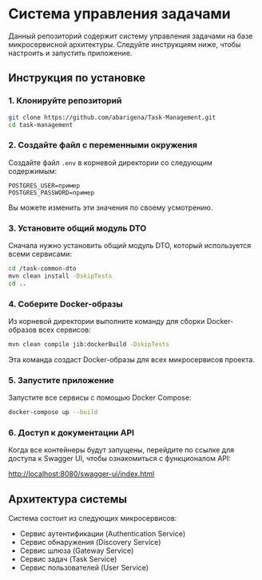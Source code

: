 # Система управления задачами

Данный репозиторий содержит систему управления задачами на базе микросервисной архитектуры. Следуйте инструкциям ниже, чтобы настроить и запустить приложение.

## Инструкция по установке

### 1. Клонируйте репозиторий

```bash
git clone https://github.com/abarigena/Task-Management.git
cd task-management
```

### 2. Создайте файл с переменными окружения

Создайте файл `.env` в корневой директории со следующим содержимым:

```
POSTGRES_USER=пример
POSTGRES_PASSWORD=пример
```

Вы можете изменить эти значения по своему усмотрению.

### 3. Установите общий модуль DTO

Сначала нужно установить общий модуль DTO, который используется всеми сервисами:

```bash
cd /task-common-dto
mvn clean install -DskipTests
cd ..
```

### 4. Соберите Docker-образы

Из корневой директории выполните команду для сборки Docker-образов всех сервисов:

```bash
mvn clean compile jib:dockerBuild -DskipTests
```

Эта команда создаст Docker-образы для всех микросервисов проекта.

### 5. Запустите приложение

Запустите все сервисы с помощью Docker Compose:

```bash
docker-compose up --build
```

### 6. Доступ к документации API

Когда все контейнеры будут запущены, перейдите по ссылке для доступа к Swagger UI, чтобы ознакомиться с функционалом API:

[http://localhost:8080/swagger-ui/index.html](http://localhost:8080/swagger-ui/index.html)

## Архитектура системы

Система состоит из следующих микросервисов:
- Сервис аутентификации (Authentication Service)
- Сервис обнаружения (Discovery Service)
- Сервис шлюза (Gateway Service)
- Сервис задач (Task Service)
- Сервис пользователей (User Service)
